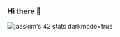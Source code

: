 ### Hi there 👋

![jaeskim's 42 stats](https://badge42.herokuapp.com/api/stats/nfarfetc)
darkmode=true

